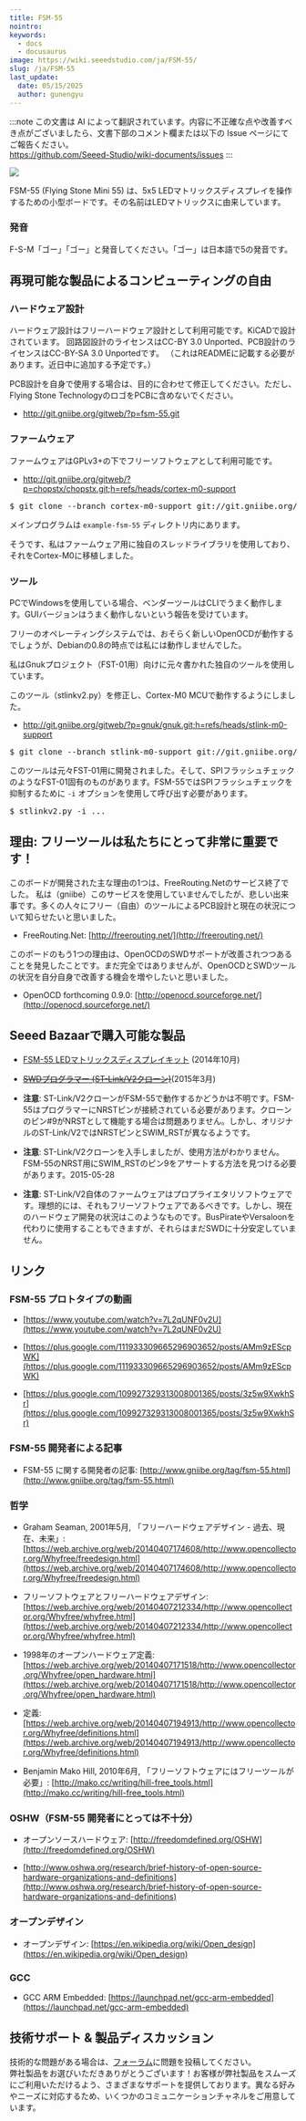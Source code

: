 ```yaml
---
title: FSM-55
nointro:
keywords:
  - docs
  - docusaurus
image: https://wiki.seeedstudio.com/ja/FSM-55/
slug: /ja/FSM-55
last_update:
  date: 05/15/2025
  author: gunengyu
---
```

:::note
この文書は AI によって翻訳されています。内容に不正確な点や改善すべき点がございましたら、文書下部のコメント欄または以下の Issue ページにてご報告ください。  
https://github.com/Seeed-Studio/wiki-documents/issues
:::

![](https://files.seeedstudio.com/wiki/FSM-55/img/FSM-55_board.jpg)

FSM-55 (Flying Stone Mini 55) は、5x5 LEDマトリックスディスプレイを操作するための小型ボードです。その名前はLEDマトリックスに由来しています。

### 発音

F-S-M「ゴー」「ゴー」と発音してください。「ゴー」は日本語で5の発音です。

## 再現可能な製品によるコンピューティングの自由

### ハードウェア設計

ハードウェア設計はフリーハードウェア設計として利用可能です。KiCADで設計されています。
回路図設計のライセンスはCC-BY 3.0 Unported、PCB設計のライセンスはCC-BY-SA 3.0 Unportedです。
（これはREADMEに記載する必要があります。近日中に追加する予定です。）

PCB設計を自身で使用する場合は、目的に合わせて修正してください。ただし、Flying Stone TechnologyのロゴをPCBに含めないでください。

*   http://git.gniibe.org/gitweb/?p=fsm-55.git

### ファームウェア

ファームウェアはGPLv3+の下でフリーソフトウェアとして利用可能です。

*   http://git.gniibe.org/gitweb/?p=chopstx/chopstx.git;h=refs/heads/cortex-m0-support

<pre>
$ git clone --branch cortex-m0-support git://git.gniibe.org/chopstx/chopstx.git
</pre>

メインプログラムは `example-fsm-55` ディレクトリ内にあります。

そうです、私はファームウェア用に独自のスレッドライブラリを使用しており、それをCortex-M0に移植しました。

### ツール

PCでWindowsを使用している場合、ベンダーツールはCLIでうまく動作します。GUIバージョンはうまく動作しないという報告を受けています。

フリーのオペレーティングシステムでは、おそらく新しいOpenOCDが動作するでしょうが、Debianの0.8の時点では私には動作しませんでした。

私はGnukプロジェクト（FST-01用）向けに元々書かれた独自のツールを使用しています。

このツール（stlinkv2.py）を修正し、Cortex-M0 MCUで動作するようにしました。

*   http://git.gniibe.org/gitweb/?p=gnuk/gnuk.git;h=refs/heads/stlink-m0-support

<pre>
$ git clone --branch stlink-m0-support git://git.gniibe.org/gnuk/gnuk.git
</pre>

このツールは元々FST-01用に開発されました。そして、SPIフラッシュチェックのようなFST-01固有のものがあります。FSM-55ではSPIフラッシュチェックを抑制するために `-i` オプションを使用して呼び出す必要があります。

<pre>
$ stlinkv2.py -i ...
</pre>

## 理由: フリーツールは私たちにとって非常に重要です！

このボードが開発された主な理由の1つは、FreeRouting.Netのサービス終了でした。
私は（gniibe）このサービスを使用していませんでしたが、悲しい出来事です。多くの人々にフリー（自由）のツールによるPCB設計と現在の状況について知らせたいと思いました。

*   FreeRouting.Net: [http://freerouting.net/](http://freerouting.net/)

このボードのもう1つの理由は、OpenOCDのSWDサポートが改善されつつあることを発見したことです。まだ完全ではありませんが、OpenOCDとSWDツールの状況を自分自身で改善する機会を増やしたいと思いました。

*   OpenOCD forthcoming 0.9.0: [http://openocd.sourceforge.net/](http://openocd.sourceforge.net/)

## Seeed Bazaarで購入可能な製品

*   [FSM-55 LEDマトリックスディスプレイキット](https://www.seeedstudio.com/depot/FSM55-LED-Matrix-Display-p-2121.html) (2014年10月)

*   <s>[SWDプログラマー (ST-Link/V2クローン)](https://www.seeedstudio.com/depot/STLink-V2-for-STM8-STM32-interface-programmer-p-2297.html)</s>(2015年3月)

*   **注意**: ST-Link/V2クローンがFSM-55で動作するかどうかは不明です。FSM-55はプログラマーにNRSTピンが接続されている必要があります。クローンのピン#9がNRSTとして機能する場合は問題ありません。しかし、オリジナルのST-Link/V2ではNRSTピンとSWIM_RSTが異なるようです。

*   **注意**: ST-Link/V2クローンを入手しましたが、使用方法がわかりません。FSM-55のNRST用にSWIM_RSTのピン9をアサートする方法を見つける必要があります。2015-05-28

*   **注意**: ST-Link/V2自体のファームウェアはプロプライエタリソフトウェアです。理想的には、それもフリーソフトウェアであるべきです。しかし、現在のハードウェア開発の状況はこのようなものです。BusPirateやVersaloonを代わりに使用することもできますが、それらはまだSWDに十分安定していません。

## リンク

### FSM-55 プロトタイプの動画

*   [https://www.youtube.com/watch?v=7L2qUNF0v2U](https://www.youtube.com/watch?v=7L2qUNF0v2U)

*   [https://plus.google.com/111933309665296903652/posts/AMm9zEScpWK](https://plus.google.com/111933309665296903652/posts/AMm9zEScpWK)

*   [https://plus.google.com/109927329313008001365/posts/3z5w9XwkhSr](https://plus.google.com/109927329313008001365/posts/3z5w9XwkhSr)

### FSM-55 開発者による記事

*   FSM-55 に関する開発者の記事: [http://www.gniibe.org/tag/fsm-55.html](http://www.gniibe.org/tag/fsm-55.html)

### 哲学

*   Graham Seaman, 2001年5月, 「フリーハードウェアデザイン - 過去、現在、未来」: [https://web.archive.org/web/20140407174608/http://www.opencollector.org/Whyfree/freedesign.html](https://web.archive.org/web/20140407174608/http://www.opencollector.org/Whyfree/freedesign.html)

*   フリーソフトウェアとフリーハードウェアデザイン: [https://web.archive.org/web/20140407212334/http://www.opencollector.org/Whyfree/whyfree.html](https://web.archive.org/web/20140407212334/http://www.opencollector.org/Whyfree/whyfree.html)

*   1998年のオープンハードウェア定義: [https://web.archive.org/web/20140407171518/http://www.opencollector.org/Whyfree/open_hardware.html](https://web.archive.org/web/20140407171518/http://www.opencollector.org/Whyfree/open_hardware.html)

*   定義: [https://web.archive.org/web/20140407194913/http://www.opencollector.org/Whyfree/definitions.html](https://web.archive.org/web/20140407194913/http://www.opencollector.org/Whyfree/definitions.html)

*   Benjamin Mako Hill, 2010年6月, 「フリーソフトウェアにはフリーツールが必要」: [http://mako.cc/writing/hill-free_tools.html](http://mako.cc/writing/hill-free_tools.html)

### OSHW（FSM-55 開発者にとっては不十分）

*   オープンソースハードウェア: [http://freedomdefined.org/OSHW](http://freedomdefined.org/OSHW)

*   [http://www.oshwa.org/research/brief-history-of-open-source-hardware-organizations-and-definitions](http://www.oshwa.org/research/brief-history-of-open-source-hardware-organizations-and-definitions)

### オープンデザイン

*   オープンデザイン: [https://en.wikipedia.org/wiki/Open_design](https://en.wikipedia.org/wiki/Open_design)

### GCC

*   GCC ARM Embedded: [https://launchpad.net/gcc-arm-embedded](https://launchpad.net/gcc-arm-embedded)

## 技術サポート & 製品ディスカッション
技術的な問題がある場合は、[フォーラム](http://forum.seeedstudio.com/)に問題を投稿してください。  
弊社製品をお選びいただきありがとうございます！お客様が弊社製品をスムーズにご利用いただけるよう、さまざまなサポートを提供しております。異なる好みやニーズに対応するため、いくつかのコミュニケーションチャネルをご用意しています。

<div class="button_tech_support_container">
<a href="https://forum.seeedstudio.com/" class="button_forum"></a> 
<a href="https://www.seeedstudio.com/contacts" class="button_email"></a>
</div>

<div class="button_tech_support_container">
<a href="https://discord.gg/eWkprNDMU7" class="button_discord"></a> 
<a href="https://github.com/Seeed-Studio/wiki-documents/discussions/69" class="button_discussion"></a>
</div>